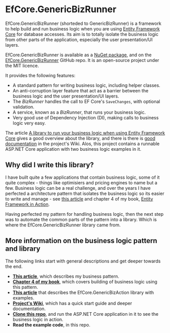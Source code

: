 # EfCore.GenericBizRunner

EfCore.GenericBizRunner (shorteded to GenericBizRunner) is a framework to help build and
run business logic when you are using [Entity Framework Core](https://docs.microsoft.com/en-us/ef/core/) for database accesses.
Its aim is to totally isolate the business logic from other parts of the application, especially the user presentation/UI layers.

EfCore.GenericBizRunner is available as a [NuGet package](https://www.nuget.org/packages/EfCore.GenericBizRunner/), 
and on the [EfCore.GenericBizRunner](https://github.com/JonPSmith/EfCore.GenericBizRunner) GitHub repo.
It is an open-source project under the MIT licence.

It provides the following features:
* A standard pattern for writing business logic, including helper classes.
* An anti-corruption layer feature that act as a barrier between the business logic and the user presentation/UI layers. 
* The *BizRunner* handles the call to EF Core's `SaveChanges`, with optional validation.
* A service, known as a *BizRunner*, that runs your business logic.
* Very good use of Dependency Injection (DI), making calls to business logic very easy.

The article [A library to run your business logic when using Entity Framework Core](http://www.thereformedprogrammer.net/a-library-to-run-your-business-logic-when-using-entity-framework-core/)
gives a good overview about the library, and there is there is 
[good documentation](https://github.com/JonPSmith/EfCore.GenericBizRunner/wiki) in the project's Wiki.
Alos, this project contains a runnable ASP.NET Core application with two business logic examples in it.

## Why did I write this library?

I have built quite a few applications that contain business logic, some of it quite complex -
things like optimisiers and pricing engines to name but a few. 
Business logic can be a real challenge, and over the years I have perfected a architecture
pattern that isolates the business logic so its easier to write and manage -
see [this article](http://www.thereformedprogrammer.net/architecture-of-business-layer-working-with-entity-framework-core-and-v6-revisited/)
and chapter 4 of my book, [Entity Framework in Action](http://bit.ly/2m8KRAZ).

Having perfected my pattern for handling business logic, then the next step was to
automate the common parts of the pattern into a library. Which is where the
EfCore.GenericBizRunner library came from.

## More information on the business logic pattern and library

The following links start with general descriptions and get deeper towards the end.
* **[This article](http://www.thereformedprogrammer.net/architecture-of-business-layer-working-with-entity-framework-core-and-v6-revisited/)**, which describes my business pattern.
* **[Chapter 4 of my book](http://bit.ly/2m8KRAZ)**, which covers building of business logic using this pattern.
* **[This article](http://www.thereformedprogrammer.net/a-library-to-run-your-business-logic-when-using-entity-framework-core/)** that describes the EfCore.GenericBizAction library with examples.
* **[Project's Wiki](https://github.com/JonPSmith/EfCore.GenericBizRunner/wiki)**, which has a quick start guide and deeper documentation.
* **[Clone this repo](https://github.com/JonPSmith/EfCore.GenericBizRunner/)**, and run the ASP.NET Core application in it to see the business logic in action.
* **Read the example code**, in this repo.  


